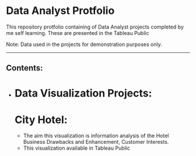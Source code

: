 # Data Analyst Protfolio

This repository protfolio containing of Data Analyst projects completed by me 
self learning. These are presented in the Tableau Public

Note: Data used in the projects for demonstration purposes only.

----
## Contents:

 - # Data Visualization Projects:
     # City Hotel:
     - The aim this visualization is information analysis of the Hotel Business Drawbacks and Enhancement, Customer Interests.
     - This visualization available in Tableau Public
